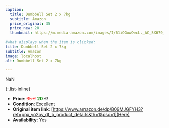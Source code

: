 ```yaml
---
caption:
  title: Dumbbell Set 2 x 7kg
  subtitle: Amazon
  price_original: 35
  price_new: 20
  thumbnail: https://m.media-amazon.com/images/I/61iQGowQwcL._AC_SX679_.jpg
  
#what displays when the item is clicked:
title: Dumbbell Set 2 x 7kg
subtitle: Amazon
image: localhost
alt: Dumbbell Set 2 x 7kg

---
```

NaN

{:.list-inline} 
- **Price**: <span style="color:red"><del>35 €</del></span> <span style="color:green">**20**</span> €!
- **Condition**: Excellent
- **Original item link**: [https://www.amazon.de/dp/B09MJGFYH3?ref=ppx_yo2ov_dt_b_product_details&th=1&psc=1](Here)
- **Availability**: Yes

